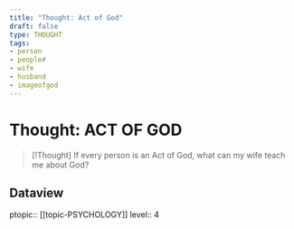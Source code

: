 ```yaml
---
title: "Thought: Act of God"
draft: false
type: THOUGHT
tags:
- person
- people#
- wife
- husband
- imageofgod
---
```

# Thought: ACT OF GOD
> [!Thought]
> If every person is an Act of God, what can my wife teach me about God?

## Dataview
ptopic:: [[topic-PSYCHOLOGY]]
level:: 4
